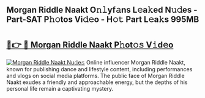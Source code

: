 ## Morgan Riddle Naakt O𝚗𝚕yf𝚊ns L𝚎a𝚔ed N𝚞𝚍es - Part-SAT P𝚑𝚘tos Vi𝚍𝚎o - H𝚘𝚝 Part L𝚎a𝚔s 995MB

# <h2><a href="http://kfc68bc.oniu.top/?m=Morgan+Riddle+Naakt">🔗👉 🔴 Morgan Riddle Naakt P𝚑ot𝚘𝚜 V𝚒d𝚎o</a></h2>

[![Morgan Riddle Naakt Nu𝚍e𝚜](https://i.imgur.com/0qMVB7G.gif)](http://kfc68bc.oniu.top/?m=Morgan+Riddle+Naakt)
Online influencer Morgan Riddle Naakt, known for publishing dance and lifestyle content, including performances and vlogs on social media platforms. The public face of Morgan Riddle Naakt exudes a friendly and approachable energy, but the depths of his personal life remain a captivating mystery.  
